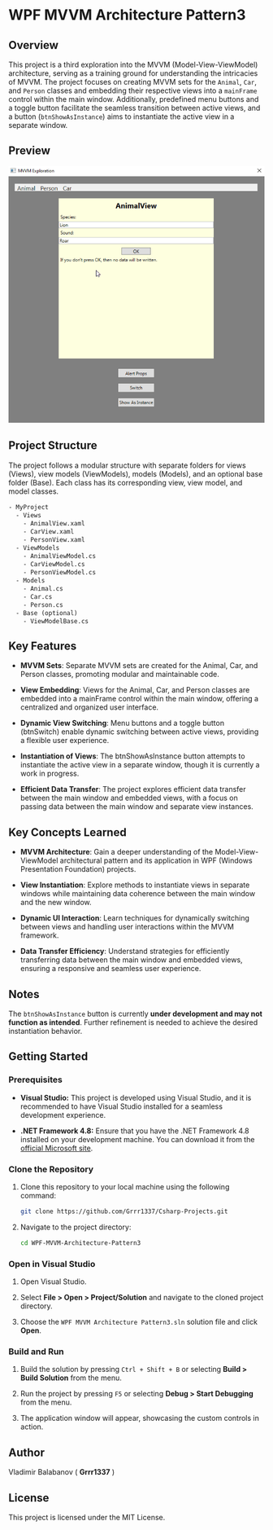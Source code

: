 # WPF MVVM Architecture Pattern3

## Overview

This project is a third exploration into the MVVM (Model-View-ViewModel) architecture, serving as a training ground for understanding the intricacies of MVVM. The project focuses on creating MVVM sets for the `Animal`, `Car`, and `Person` classes and embedding their respective views into a `mainFrame` control within the main window. Additionally, predefined menu buttons and a toggle button facilitate the seamless transition between active views, and a button (`btnShowAsInstance`) aims to instantiate the active view in a separate window.

## Preview
![WPF MVVM Demo3](WPF%20MVVM%20Demo3.gif)


## Project Structure

The project follows a modular structure with separate folders for views (Views), view models (ViewModels), models (Models), and an optional base folder (Base). Each class has its corresponding view, view model, and model classes.

```plaintext
- MyProject
  - Views
    - AnimalView.xaml
    - CarView.xaml
    - PersonView.xaml
  - ViewModels
    - AnimalViewModel.cs
    - CarViewModel.cs
    - PersonViewModel.cs
  - Models
    - Animal.cs
    - Car.cs
    - Person.cs
  - Base (optional)
    - ViewModelBase.cs
```
 
## Key Features
- **MVVM Sets**: Separate MVVM sets are created for the Animal, Car, and Person classes, promoting modular and maintainable code.

- **View Embedding**: Views for the Animal, Car, and Person classes are embedded into a mainFrame control within the main window, offering a centralized and organized user interface.

- **Dynamic View Switching**: Menu buttons and a toggle button (btnSwitch) enable dynamic switching between active views, providing a flexible user experience.

- **Instantiation of Views**: The btnShowAsInstance button attempts to instantiate the active view in a separate window, though it is currently a work in progress.

- **Efficient Data Transfer**: The project explores efficient data transfer between the main window and embedded views, with a focus on passing data between the main window and separate view instances.

## Key Concepts Learned
- **MVVM Architecture**: Gain a deeper understanding of the Model-View-ViewModel architectural pattern and its application in WPF (Windows Presentation Foundation) projects.

- **View Instantiation**: Explore methods to instantiate views in separate windows while maintaining data coherence between the main window and the new window.

- **Dynamic UI Interaction**: Learn techniques for dynamically switching between views and handling user interactions within the MVVM framework.

- **Data Transfer Efficiency**: Understand strategies for efficiently transferring data between the main window and embedded views, ensuring a responsive and seamless user experience.

## Notes
The `btnShowAsInstance` button is currently **under development and may not function as intended**. Further refinement is needed to achieve the desired instantiation behavior.

## Getting Started

### Prerequisites

- **Visual Studio:** This project is developed using Visual Studio, and it is recommended to have Visual Studio installed for a seamless development experience.
  
- **.NET Framework 4.8:** Ensure that you have the .NET Framework 4.8 installed on your development machine. You can download it from the [official Microsoft site](https://dotnet.microsoft.com/download/dotnet-framework/net48).

### Clone the Repository

1. Clone this repository to your local machine using the following command:

    ```bash
    git clone https://github.com/Grrr1337/Csharp-Projects.git
    ```

2. Navigate to the project directory:

    ```bash
    cd WPF-MVVM-Architecture-Pattern3
    ```

### Open in Visual Studio

1. Open Visual Studio.

2. Select **File > Open > Project/Solution** and navigate to the cloned project directory.

3. Choose the `WPF MVVM Architecture Pattern3.sln` solution file and click **Open**.

### Build and Run

1. Build the solution by pressing `Ctrl + Shift + B` or selecting **Build > Build Solution** from the menu.

2. Run the project by pressing `F5` or selecting **Debug > Start Debugging** from the menu.

3. The application window will appear, showcasing the custom controls in action.

## Author
Vladimir Balabanov ( **Grrr1337** )

## License
This project is licensed under the MIT License.



